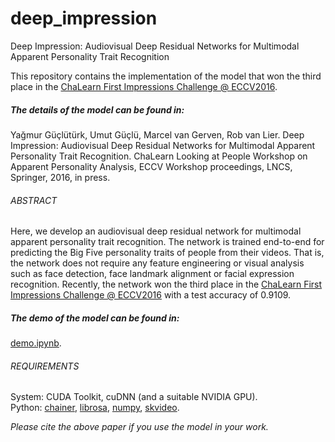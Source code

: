 # deep_impression
Deep Impression: Audiovisual Deep Residual Networks for Multimodal Apparent Personality Trait Recognition

This repository contains the implementation of the model that won the third place in the [ChaLearn First Impressions Challenge @ ECCV2016][1].

##### The details of the model can be found in:

Yağmur Güçlütürk, Umut Güçlü, Marcel van Gerven, Rob van Lier. Deep Impression: Audiovisual Deep Residual Networks for Multimodal Apparent Personality Trait Recognition. ChaLearn Looking at People Workshop on Apparent Personality Analysis, ECCV Workshop proceedings, LNCS, Springer, 2016, in press.

######  ABSTRACT
Here, we develop an audiovisual deep residual network for multimodal apparent personality trait recognition. The network is trained end-to-end for predicting the Big Five personality traits of people from their videos. That is, the network does not require any feature engineering or visual analysis such as face detection, face landmark alignment or facial expression recognition. Recently, the network won the third place in the [ChaLearn First Impressions Challenge @ ECCV2016][1] with a test accuracy of 0.9109.

[1]: http://gesture.chalearn.org/2016-looking-at-people-eccv-workshop-challenge

##### The demo of the model can be found in:

[demo.ipynb][2].

[2]: https://github.com/yagguc/deep_impression/blob/master/demo.ipynb

###### REQUIREMENTS
System: CUDA Toolkit, cuDNN (and a suitable NVIDIA GPU).  
Python: [chainer][3], [librosa][4], [numpy][5], [skvideo][6].

[3]: http://docs.chainer.org/en/stable/install.html
[4]: http://librosa.github.io/librosa/install.html
[5]: http://scipy.org/install.html
[6]: http://www.scikit-video.org/stable/

*Please cite the above paper if you use the model in your work.*
